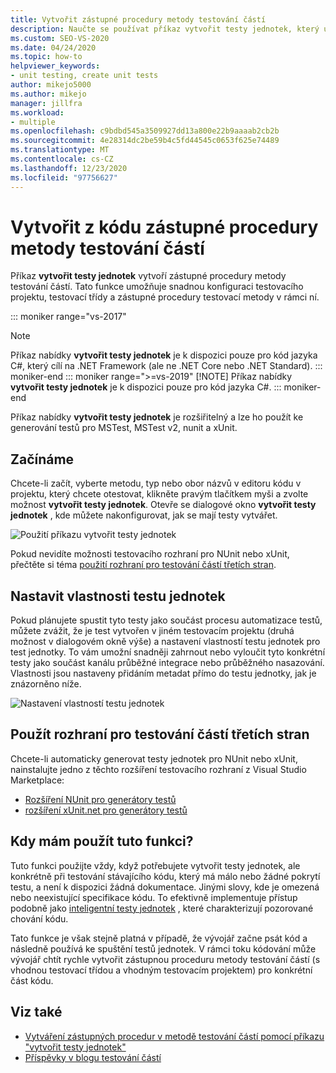 ```yaml
---
title: Vytvořit zástupné procedury metody testování částí
description: Naučte se používat příkaz vytvořit testy jednotek, který umožňuje snadnou konfiguraci testovacího projektu, testovací třídy a zástupné procedury testovací metody v ní.
ms.custom: SEO-VS-2020
ms.date: 04/24/2020
ms.topic: how-to
helpviewer_keywords:
- unit testing, create unit tests
author: mikejo5000
ms.author: mikejo
manager: jillfra
ms.workload:
- multiple
ms.openlocfilehash: c9bdbd545a3509927dd13a800e22b9aaaab2cb2b
ms.sourcegitcommit: 4e28314dc2be59b4c5fd44545c0653f625e74489
ms.translationtype: MT
ms.contentlocale: cs-CZ
ms.lasthandoff: 12/23/2020
ms.locfileid: "97756627"
---
```

# <a name="create-unit-test-method-stubs-from-code"></a>Vytvořit z kódu zástupné procedury metody testování částí

Příkaz **vytvořit testy jednotek** vytvoří zástupné procedury metody testování částí. Tato funkce umožňuje snadnou konfiguraci testovacího projektu, testovací třídy a zástupné procedury testovací metody v rámci ní.

::: moniker range="vs-2017"
> [!NOTE]
> Příkaz nabídky **vytvořit testy jednotek** je k dispozici pouze pro kód jazyka C#, který cílí na .NET Framework (ale ne .NET Core nebo .NET Standard).
::: moniker-end
::: moniker range=">=vs-2019"
> [!NOTE]
> Příkaz nabídky **vytvořit testy jednotek** je k dispozici pouze pro kód jazyka C#.
::: moniker-end

Příkaz nabídky **vytvořit testy jednotek** je rozšiřitelný a lze ho použít ke generování testů pro MSTest, MSTest v2, nunit a xUnit.

## <a name="get-started"></a>Začínáme

Chcete-li začít, vyberte metodu, typ nebo obor názvů v editoru kódu v projektu, který chcete otestovat, klikněte pravým tlačítkem myši a zvolte možnost **vytvořit testy jednotek**. Otevře se dialogové okno **vytvořit testy jednotek** , kde můžete nakonfigurovat, jak se mají testy vytvářet.

![Použití příkazu vytvořit testy jednotek](media/createunittestcommand.png)

Pokud nevidíte možnosti testovacího rozhraní pro NUnit nebo xUnit, přečtěte si téma [použití rozhraní pro testování částí třetích stran](#use-third-party-unit-test-frameworks).

## <a name="set-unit-test-traits"></a>Nastavit vlastnosti testu jednotek

Pokud plánujete spustit tyto testy jako součást procesu automatizace testů, můžete zvážit, že je test vytvořen v jiném testovacím projektu (druhá možnost v dialogovém okně výše) a nastavení vlastností testu jednotek pro test jednotky. To vám umožní snadněji zahrnout nebo vyloučit tyto konkrétní testy jako součást kanálu průběžné integrace nebo průběžného nasazování. Vlastnosti jsou nastaveny přidáním metadat přímo do testu jednotky, jak je znázorněno níže.

![Nastavení vlastností testu jednotek](media/createunittest.png)

## <a name="use-third-party-unit-test-frameworks"></a>Použít rozhraní pro testování částí třetích stran

Chcete-li automaticky generovat testy jednotek pro NUnit nebo xUnit, nainstalujte jedno z těchto rozšíření testovacího rozhraní z Visual Studio Marketplace:

* [Rozšíření NUnit pro generátory testů](https://marketplace.visualstudio.com/items?itemName=NUnitDevelopers.TestGeneratorNUnitextension)
* [rozšíření xUnit.net pro generátory testů](https://marketplace.visualstudio.com/items?itemName=BradWilson.xUnitnetTestExtensions)

## <a name="when-should-i-use-this-feature"></a>Kdy mám použít tuto funkci?

Tuto funkci použijte vždy, když potřebujete vytvořit testy jednotek, ale konkrétně při testování stávajícího kódu, který má málo nebo žádné pokrytí testu, a není k dispozici žádná dokumentace. Jinými slovy, kde je omezená nebo neexistující specifikace kódu. To efektivně implementuje přístup podobně jako [inteligentní testy jednotek](https://devblogs.microsoft.com/devops/introducing-smart-unit-tests/) , které charakterizují pozorované chování kódu.

Tato funkce je však stejně platná v případě, že vývojář začne psát kód a následně používá ke spuštění testů jednotek. V rámci toku kódování může vývojář chtít rychle vytvořit zástupnou proceduru metody testování částí (s vhodnou testovací třídou a vhodným testovacím projektem) pro konkrétní část kódu.

## <a name="see-also"></a>Viz také

- [Vytváření zástupných procedur v metodě testování částí pomocí příkazu "vytvořit testy jednotek"](https://devblogs.microsoft.com/devops/creating-unit-test-method-stubs-with-create-unit-tests/)
- [Příspěvky v blogu testování částí](https://devblogs.microsoft.com/devops/?s=unit+testing)

